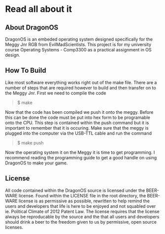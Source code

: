 Read all about it
=================

About DragonOS
--------------

DragonOS is an embeded operating system designed specifically for the 
Meggy Jnr RGB from EvilMadScientists. This project is for my university 
course Operating Systems - Comp3300 as a practical assignment in OS
design. 


How To Build
------------

Like most software everything works right out of the make file. 
There are a number of steps that are required however to build and then 
transfer on to the Meggy Jnr. First we need to compile the code
	
> $	make
	
Now that the code has been compiled we push it onto the meggy. Before
this can be done the code must be put into hex form to be programable onto
the CPU. This step is contained within the push command but it is important 
to remember that it is occuring. Make sure that the meggy is plugged into 
the computer via the USB-TTL cable and run the command

> $	make push

Now the operating system it on the Meggy it is time to get programming. 
I recommend reading the programming guide to get a good handle on using
DragonOS to make your game.
	
License
-------
	
All code contained within the DragonOS source is licensed under the 
BEER-WARE license. Found within the LICENSE file in the root directory,
the BEER-WARE license is as permissive as possible, rewritten to help 
remind the users and developers that life is here to be enjoyed and not
squabled over ie. Political Climate of 2012 Patent Law.
	The license requires that the license always be reproducable by the 
source and the that all users and developers should drink a beer to the 
freedom given to us by permissive, open source licenses.


